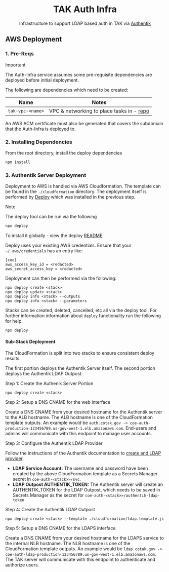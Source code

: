<h1 align=center>TAK Auth Infra</h1>

<p align=center>Infrastructure to support LDAP based auth in TAK via <a href="https://goauthentik.io/">Authentik</a></p>

## AWS Deployment

### 1. Pre-Reqs

> [!IMPORTANT]
> The Auth-Infra service assumes some pre-requisite dependencies are deployed before
> initial deployment.

The following are dependencies which need to be created:

| Name                  | Notes |
| --------------------- | ----- |
| `tak-vpc-<name>`      | VPC & networking to place tasks in - [repo](https://github.com/dfpc-coe/vpc)      |

An AWS ACM certificate must also be generated that covers the subdomain that the Auth-Infra is deployed to.

### 2. Installing Dependencies

From the root directory, install the deploy dependencies

```sh
npm install
```

### 3. Authentik Server Deployment

Deployment to AWS is handled via AWS Cloudformation. The template can be found in the `./cloudformation`
directory. The deployment itself is performed by [Deploy](https://github.com/openaddresses/deploy) which
was installed in the previous step.

> [!NOTE] 
> The deploy tool can be run via the following
>
> ```sh
> npx deploy
> ```
>
> To install it globally - view the deploy [README](https://github.com/openaddresses/deploy)
> 
> Deploy uses your existing AWS credentials. Ensure that your `~/.aws/credentials` has an entry like:
> 
> ```
> [coe]
> aws_access_key_id = <redacted>
> aws_secret_access_key = <redacted>
> ```

Deployment can then be performed via the following:

```
npx deploy create <stack>
npx deploy update <stack>
npx deploy info <stack> --outputs
npx deploy info <stack> --parameters
```

Stacks can be created, deleted, cancelled, etc all via the deploy tool. For further information
information about `deploy` functionality run the following for help.

```sh
npx deploy
```

#### Sub-Stack Deployment

The CloudFormation is split into two stacks to ensure consistent deploy results.

The first portion deploys the Authentik Server itself. The second portion deploys the Authentik LDAP Outpost.

Step 1: Create the Authenik Server Portion

```
npx deploy create <stack> 
```

Step 2: Setup a DNS CNAME for the web interface

Create a DNS CNAME from your desired hostname for the Authentik server to the ALB hostname. The ALB hostname is one of the CloudFormation template outputs. An example would be `auth.cotak.gov -> coe-auth-production-123456789.us-gov-west-1.elb.amazonaws.com`. End-users and admins will communicate with this endpoint to manage user accounts. 

Step 3: Configure the Authentik LDAP Provider

Follow the instructions of the Authentik documentation to [create and LDAP provider](https://docs.goauthentik.io/docs/add-secure-apps/providers/ldap/generic_setup). 

* **LDAP Service Account:** The username and password have been created by the above CloudFormation template as a Secrets Manager secret in `coe-auth-<stack>>/svc`.
* **LDAP Outpost AUTHENTIK_TOKEN:** The Authentik server will create an AUTHENTIK_TOKEN for the LDAP Outpost, which needs to be saved in Secrets Manager as the secret for `coe-auth-<stack>>/authentik-ldap-token`

Step 4: Create the Authentik LDAP Outpost

```
npx deploy create <stack> --template ./cloudformation/ldap.template.js
```

Step 5: Setup a DNS CNAME for the LDAPS interface

Create a DNS CNAME from your desired hostname for the LDAPS service to the internal NLB hostname. The NLB hostname is one of the CloudFormation template outputs. An example would be `ldap.cotak.gov -> coe-auth-ldap-production-123456789.us-gov-west-1.elb.amazonaws.com`. The TAK server will communicate with this endpoint to authenticate and authorize users. 

